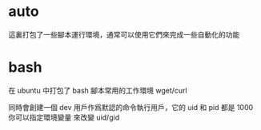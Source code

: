 # auto

這裏打包了一些腳本運行環境，通常可以使用它們來完成一些自動化的功能

# bash

在 ubuntu 中打包了 bash 腳本常用的工作環境 wget/curl

同時會創建一個 dev 用戶作爲默認的命令執行用戶，它的 uid 和 pid 都是 1000
你可以指定環境變量 來改變 uid/gid

